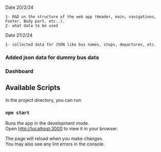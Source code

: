 

Date 20/2/24

    1- R&D on the structure of the web app (Header, main, navigations, Footer, Body part, etc..).
    2- what data to be used 
Date 21/2/24

    1- collected data for JSON like bus names, stops, departures, etc.
    
### Added json data for dummy bus data



### Dashboard





## Available Scripts

In the project directory, you can run:

### `npm start`

Runs the app in the development mode.\
Open [http://localhost:3000](http://localhost:3000) to view it in your browser.

The page will reload when you make changes.\
You may also see any lint errors in the console.

